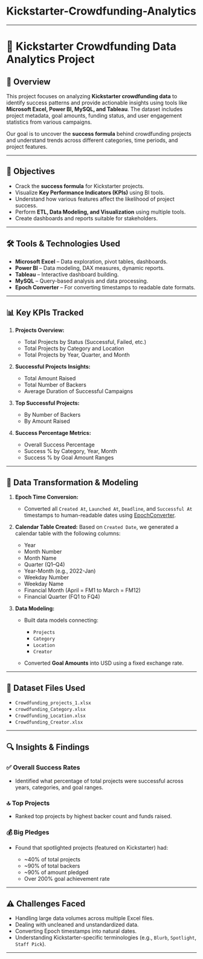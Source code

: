 # Kickstarter-Crowdfunding-Analytics
---

# 🧠 Kickstarter Crowdfunding Data Analytics Project

## 📌 Overview

This project focuses on analyzing **Kickstarter crowdfunding data** to identify success patterns and provide actionable insights using tools like **Microsoft Excel, Power BI, MySQL, and Tableau**. The dataset includes project metadata, goal amounts, funding status, and user engagement statistics from various campaigns.

Our goal is to uncover the **success formula** behind crowdfunding projects and understand trends across different categories, time periods, and project features.

---

## 🎯 Objectives

* Crack the **success formula** for Kickstarter projects.
* Visualize **Key Performance Indicators (KPIs)** using BI tools.
* Understand how various features affect the likelihood of project success.
* Perform **ETL, Data Modeling, and Visualization** using multiple tools.
* Create dashboards and reports suitable for stakeholders.

---

## 🛠️ Tools & Technologies Used

* **Microsoft Excel** – Data exploration, pivot tables, dashboards.
* **Power BI** – Data modeling, DAX measures, dynamic reports.
* **Tableau** – Interactive dashboard building.
* **MySQL** – Query-based analysis and data processing.
* **Epoch Converter** – For converting timestamps to readable date formats.

---

## 📊 Key KPIs Tracked

1. **Projects Overview:**

   * Total Projects by Status (Successful, Failed, etc.)
   * Total Projects by Category and Location
   * Total Projects by Year, Quarter, and Month

2. **Successful Projects Insights:**

   * Total Amount Raised
   * Total Number of Backers
   * Average Duration of Successful Campaigns

3. **Top Successful Projects:**

   * By Number of Backers
   * By Amount Raised

4. **Success Percentage Metrics:**

   * Overall Success Percentage
   * Success % by Category, Year, Month
   * Success % by Goal Amount Ranges

---

## 🧮 Data Transformation & Modeling

1. **Epoch Time Conversion:**

   * Converted all `Created At`, `Launched At`, `Deadline`, and `Successful At` timestamps to human-readable dates using [EpochConverter](https://www.epochconverter.com/).

2. **Calendar Table Created:**
   Based on `Created Date`, we generated a calendar table with the following columns:

   * Year
   * Month Number
   * Month Name
   * Quarter (Q1–Q4)
   * Year-Month (e.g., 2022-Jan)
   * Weekday Number
   * Weekday Name
   * Financial Month (April = FM1 to March = FM12)
   * Financial Quarter (FQ1 to FQ4)

3. **Data Modeling:**

   * Built data models connecting:

     * `Projects`
     * `Category`
     * `Location`
     * `Creator`
   * Converted **Goal Amounts** into USD using a fixed exchange rate.

---

## 📌 Dataset Files Used

* `Crowdfunding_projects_1.xlsx`
* `crowdfunding_Category.xlsx`
* `Crowdfunding_Location.xlsx`
* `Crowdfunding_Creator.xlsx`

---

## 🔍 Insights & Findings

### ✅ Overall Success Rates

* Identified what percentage of total projects were successful across years, categories, and goal ranges.

### 🔝 Top Projects

* Ranked top projects by highest backer count and funds raised.

### 💰 Big Pledges

* Found that spotlighted projects (featured on Kickstarter) had:

  * \~40% of total projects
  * \~90% of total backers
  * \~90% of amount pledged
  * Over 200% goal achievement rate

---

## ⚠️ Challenges Faced

* Handling large data volumes across multiple Excel files.
* Dealing with uncleaned and unstandardized data.
* Converting Epoch timestamps into natural dates.
* Understanding Kickstarter-specific terminologies (e.g., `Blurb`, `Spotlight`, `Staff Pick`).

---


